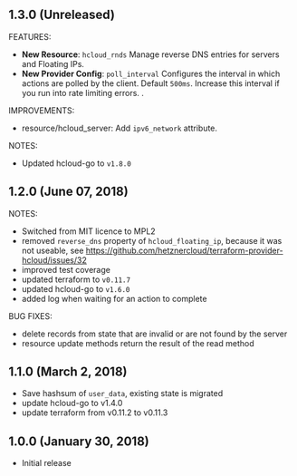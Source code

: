 ## 1.3.0 (Unreleased)

FEATURES:

* **New Resource**: `hcloud_rnds` Manage reverse DNS entries for servers and Floating IPs.
* **New Provider Config**: `poll_interval`  Configures the interval in which actions are polled by the client. Default `500ms`. Increase this interval if you run into rate limiting errors. .

IMPROVEMENTS:

* resource/hcloud_server: Add `ipv6_network` attribute.

NOTES:

* Updated hcloud-go to `v1.8.0`

## 1.2.0 (June 07, 2018)

NOTES:

* Switched from MIT licence to MPL2
* removed `reverse_dns` property of `hcloud_floating_ip`, because it was not useable, see https://github.com/hetznercloud/terraform-provider-hcloud/issues/32
* improved test coverage
* updated terraform to `v0.11.7`
* updated hcloud-go to `v1.6.0`
* added log when waiting for an action to complete

BUG FIXES:

* delete records from state that are invalid or are not found by the server
* resource update methods return the result of the read method

## 1.1.0 (March 2, 2018)

* Save hashsum of `user_data`, existing state is migrated
* update hcloud-go to v1.4.0
* update terraform from v0.11.2 to v0.11.3

## 1.0.0 (January 30, 2018)

* Initial release
